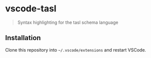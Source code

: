 # vscode-tasl

> Syntax highlighting for the tasl schema language

## Installation

Clone this repository into `~/.vscode/extensions` and restart VSCode.
